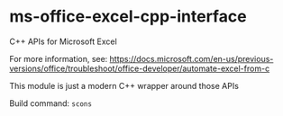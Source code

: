 # ms-office-excel-cpp-interface
C++ APIs for Microsoft Excel

For more information, see:
https://docs.microsoft.com/en-us/previous-versions/office/troubleshoot/office-developer/automate-excel-from-c

This module is just a modern C++ wrapper around those APIs

Build command:
`scons`
